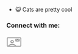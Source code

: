 - 😺 Cats are pretty cool
<h3 align="left">Connect with me:</h3>
<p align="left">
<a href="mailto:oshawnosea@gmail.com" target="blank"><img align="center" src="https://raw.githubusercontent.com/OceanOC/OceanOC/refs/heads/main/icon/mail.svg" alt="oceanoc" height="35" width="40" /></a>
</p>
